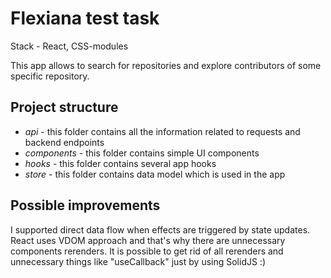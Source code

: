# Flexiana test task

Stack - React, CSS-modules

This app allows to search for repositories and explore contributors of some specific repository.

## Project structure

- _api_ - this folder contains all the information related to requests and backend endpoints
- _components_ - this folder contains simple UI components
- _hooks_ - this folder contains several app hooks
- _store_ - this folder contains data model which is used in the app

## Possible improvements

I supported direct data flow when effects are triggered by state updates.
React uses VDOM approach and that's why there are unnecessary components rerenders.
It is possible to get rid of all rerenders and unnecessary things like "useCallback" just by using SolidJS :)
